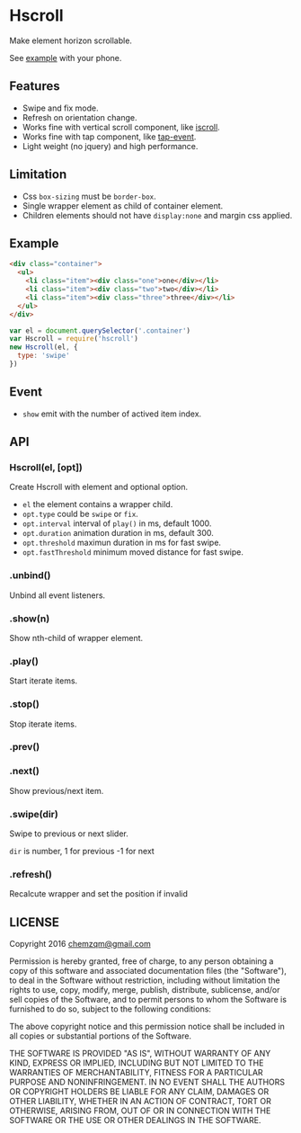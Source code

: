 # Hscroll

Make element horizon scrollable.

See [example](https://chemzqm.github.io/hscroll) with your phone.

## Features

* Swipe and fix mode.
* Refresh on orientation change.
* Works fine with vertical scroll component, like [iscroll](https://github.com/chemzqm/iscroll).
* Works fine with tap component, like [tap-event](https://github.com/chemzqm/tap-event).
* Light weight (no jquery) and high performance.

## Limitation

* Css `box-sizing` must be `border-box`.
* Single wrapper element as child of container element.
* Children elements should not have `display:none` and margin css applied.

## Example

``` html
<div class="container">
  <ul>
    <li class="item"><div class="one">one</div></li>
    <li class="item"><div class="two">two</div></li>
    <li class="item"><div class="three">three</div></li>
  </ul>
</div>
```

``` js
var el = document.querySelector('.container')
var Hscroll = require('hscroll')
new Hscroll(el, {
  type: 'swipe'
})
```

## Event

* `show` emit with the number of actived item index.

## API

### Hscroll(el, [opt])

Create Hscroll with element and optional option.
* `el` the element contains a wrapper child.
* `opt.type` could be `swipe` or `fix`.
* `opt.interval` interval of `play()` in ms, default 1000.
* `opt.duration` animation duration in ms, default 300.
* `opt.threshold` maximun duration in ms for fast swipe.
* `opt.fastThreshold` minimum moved distance for fast swipe.

### .unbind()

Unbind all event listeners.

### .show(n)

Show nth-child of wrapper element.

### .play()

Start iterate items.

### .stop()

Stop iterate items.

### .prev()
### .next()

Show previous/next item.

### .swipe(dir)

Swipe to previous or next slider.

`dir` is number, 1 for previous -1 for next

### .refresh()

Recalcute wrapper and set the position if invalid

## LICENSE

  Copyright 2016 chemzqm@gmail.com

  Permission is hereby granted, free of charge, to any person obtaining
  a copy of this software and associated documentation files (the "Software"),
  to deal in the Software without restriction, including without limitation
  the rights to use, copy, modify, merge, publish, distribute, sublicense,
  and/or sell copies of the Software, and to permit persons to whom the
  Software is furnished to do so, subject to the following conditions:

  The above copyright notice and this permission notice shall be included
  in all copies or substantial portions of the Software.

  THE SOFTWARE IS PROVIDED "AS IS", WITHOUT WARRANTY OF ANY KIND,
  EXPRESS OR IMPLIED, INCLUDING BUT NOT LIMITED TO THE WARRANTIES
  OF MERCHANTABILITY, FITNESS FOR A PARTICULAR PURPOSE AND NONINFRINGEMENT.
  IN NO EVENT SHALL THE AUTHORS OR COPYRIGHT HOLDERS BE LIABLE FOR ANY CLAIM,
  DAMAGES OR OTHER LIABILITY, WHETHER IN AN ACTION OF CONTRACT,
  TORT OR OTHERWISE, ARISING FROM, OUT OF OR IN CONNECTION WITH THE SOFTWARE
  OR THE USE OR OTHER DEALINGS IN THE SOFTWARE.
